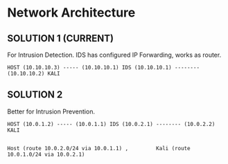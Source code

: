 # Network Architecture

## SOLUTION 1 (CURRENT)
For Intrusion Detection.
IDS has configured IP Forwarding, works as router.
```
HOST (10.10.10.3) ----- (10.10.10.1) IDS (10.10.10.1) -------- (10.10.10.2) KALI
```

## SOLUTION 2
Better for Intrusion Prevention.
```
HOST (10.0.1.2) ----- (10.0.1.1) IDS (10.0.2.1) -------- (10.0.2.2) KALI


Host (route 10.0.2.0/24 via 10.0.1.1) ,         Kali (route 10.0.1.0/24 via 10.0.2.1)
```